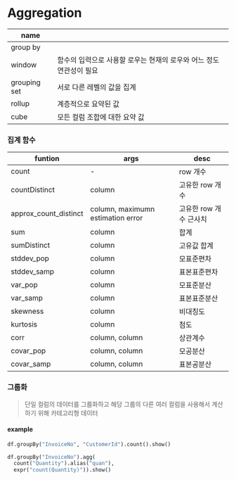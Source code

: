 # Aggregation

|name||
|-|-|
|group by||
|window|함수의 입력으로 사용할 로우는 현재의 로우와 어느 정도 연관성이 필요|
|grouping set|서로 다른 레벨의 값을 집계|
|rollup|계층적으로 요약된 값|
|cube|모든 컬럼 조합에 대한 요약 값|

### 집계 함수

|funtion|args|desc|
|-|-|-|
|count|-|row 개수|
|countDistinct|column|고유한 row 개수|
|approx_count_distinct|column, maximumn estimation error|고유한 row 개수 근사치|
|sum|column|합계|
|sumDistinct|column|고유값 합계|
|stddev_pop|column|모표준편차|
|stddev_samp|column|표본표준편차|
|var_pop|column|모표준분산|
|var_samp|column|표본표준분산|
|skewness|column|비대칭도|
|kurtosis|column|첨도|
|corr|column, column|상관계수|
|covar_pop|column, column|모공분산|
|covar_samp|column, column|표본공분산|

### 그룹화

> 단일 컬럼의 데이터를 그룹화하고 해당 그룹의 다른 여러 컬럼을 사용해서 계산하기 위해 카테고리형 데이터

#### example
``` python
df.groupBy("InvoiceNo", "CustomerId").count().show()

df.groupBy("InvoiceNo").agg(
  count("Quantity").alias("quan"),
  expr("count(Quantity)")).show()
```
